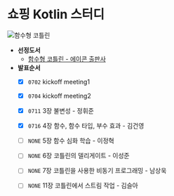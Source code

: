 # 쇼핑 Kotlin 스터디
![함수형 코틀린](http://acornpub.co.kr/tb/detail/book/op/io/1548117984vjqmizE4.jpg)

- **선정도서**
    - [함수형 코틀린 - 에이콘 출판사](http://acornpub.co.kr/book/functional-kotlin)
- **발표순서**
    - [x] `0702` kickoff meeting1
    - [x] `0704` kickoff meeting2
    - [x] `0711` 3장 불변성 - 정휘준
    - [x] `0716` 4장 함수, 함수 타입, 부수 효과 - 김건영
    - [ ] `NONE` 5장 함수 심화 학습 - 이정혁
    - [ ] `NONE` 6장 코틀린의 델리게이트 - 이성준
    - [ ] `NONE` 7장 코틀린을 사용한 비동기 프로그래밍 - 남상욱
    - [ ] `NONE` 11장 코틀린에서 스트림 작업 - 김슬아


